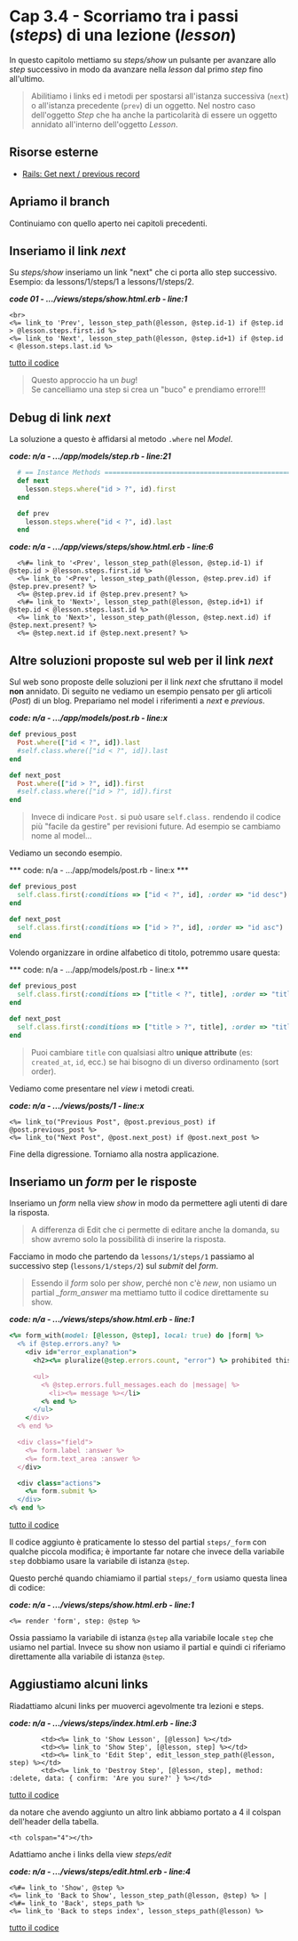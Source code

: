 # <a name="top"></a> Cap 3.4 - Scorriamo tra i passi (*steps*) di una lezione (*lesson*)

In questo capitolo mettiamo su *steps/show* un pulsante per avanzare allo *step* successivo in modo da avanzare nella *lesson* dal primo *step* fino all'ultimo.

> Abilitiamo i links ed i metodi per spostarsi all'istanza successiva (`next`) o all'istanza precedente (`prev`) di un oggetto. Nel nostro caso dell'oggetto *Step* che ha anche la particolarità di essere un oggetto annidato all'interno dell'oggetto *Lesson*.



## Risorse esterne

- [Rails: Get next / previous record](https://stackoverflow.com/questions/7394088/rails-get-next-previous-record)



## Apriamo il branch

Continuiamo con quello aperto nei capitoli precedenti.



## Inseriamo il link *next*

Su *steps/show* inseriamo un link "next" che ci porta allo step successivo.
Esempio: da lessons/1/steps/1 a lessons/1/steps/2.

***code 01 - .../views/steps/show.html.erb - line:1***

```html+erb
<br>
<%= link_to 'Prev', lesson_step_path(@lesson, @step.id-1) if @step.id > @lesson.steps.first.id %>
<%= link_to 'Next', lesson_step_path(@lesson, @step.id+1) if @step.id < @lesson.steps.last.id %>
```

[tutto il codice](https://github.com/flaviobordonidev/leanpubabrandnewcms/blob/master/56-ubuntudream/03-lessons-steps/04_01-views-steps-show.html.erb)


> Questo approccio ha un *bug*! <br/>
> Se cancelliamo una step si crea un "buco" e prendiamo errore!!!



## Debug di link *next*

La soluzione a questo è affidarsi al metodo `.where` nel *Model*.

***code: n/a - .../app/models/step.rb - line:21***

```ruby
  # == Instance Methods =====================================================
  def next
    lesson.steps.where("id > ?", id).first
  end

  def prev
    lesson.steps.where("id < ?", id).last
  end
```


***code: n/a - .../app/views/steps/show.html.erb - line:6***

```html+erb
  <%#= link_to '<Prev', lesson_step_path(@lesson, @step.id-1) if @step.id > @lesson.steps.first.id %>
  <%= link_to '<Prev', lesson_step_path(@lesson, @step.prev.id) if @step.prev.present? %>
  <%= @step.prev.id if @step.prev.present? %>
  <%#= link_to 'Next>', lesson_step_path(@lesson, @step.id+1) if @step.id < @lesson.steps.last.id %>
  <%= link_to 'Next>', lesson_step_path(@lesson, @step.next.id) if @step.next.present? %>
  <%= @step.next.id if @step.next.present? %>
```



## Altre soluzioni proposte sul web per il link *next*

Sul web sono proposte delle soluzioni per il link *next* che sfruttano il model **non** annidato.
Di seguito ne vediamo un esempio pensato per gli articoli (*Post*) di un blog.
Prepariamo nel model i riferimenti a *next* e *previous*.

***code: n/a - .../app/models/post.rb - line:x***

```ruby
def previous_post
  Post.where(["id < ?", id]).last
  #self.class.where(["id < ?", id]).last
end

def next_post
  Post.where(["id > ?", id]).first
  #self.class.where(["id > ?", id]).first
end
```

> Invece di indicare `Post.` si può usare `self.class.` rendendo il codice più "facile da gestire" per revisioni future. Ad esempio se cambiamo nome al model...


Vediamo un secondo esempio.

*** code: n/a - .../app/models/post.rb - line:x ***

```ruby
def previous_post
  self.class.first(:conditions => ["id < ?", id], :order => "id desc")
end

def next_post
  self.class.first(:conditions => ["id > ?", id], :order => "id asc")
end
```


Volendo organizzare in ordine alfabetico di titolo, potremmo usare questa:

*** code: n/a - .../app/models/post.rb - line:x ***

```ruby
def previous_post
  self.class.first(:conditions => ["title < ?", title], :order => "title desc")
end

def next_post
  self.class.first(:conditions => ["title > ?", title], :order => "title asc")
end
```

> Puoi cambiare `title` con qualsiasi altro **unique attribute** (es: `created_at`, `id`, ecc.) se hai bisogno di un diverso ordinamento (sort order).


Vediamo come presentare nel *view* i metodi creati.

***code: n/a - .../views/posts/1 - line:x***

```html+erb
<%= link_to("Previous Post", @post.previous_post) if @post.previous_post %>
<%= link_to("Next Post", @post.next_post) if @post.next_post %>
```

Fine della digressione. Torniamo alla nostra applicazione.



## Inseriamo un *form* per le risposte

Inseriamo un *form* nella view *show* in modo da permettere agli utenti di dare la risposta.

> A differenza di Edit che ci permette di editare anche la domanda, su show avremo solo la possibilità di inserire la risposta.

Facciamo in modo che partendo da `lessons/1/steps/1` passiamo al successivo step (`lessons/1/steps/2`) sul *submit* del *form*.

> Essendo il *form* solo per *show*, perché non c'è *new*, non usiamo un partial *_form_answer* ma mettiamo tutto il codice direttamente su show.

***code: n/a - .../views/steps/show.html.erb - line:1***

```ruby
<%= form_with(model: [@lesson, @step], local: true) do |form| %>
  <% if @step.errors.any? %>
    <div id="error_explanation">
      <h2><%= pluralize(@step.errors.count, "error") %> prohibited this step from being saved:</h2>

      <ul>
        <% @step.errors.full_messages.each do |message| %>
          <li><%= message %></li>
        <% end %>
      </ul>
    </div>
  <% end %>

  <div class="field">
    <%= form.label :answer %>
    <%= form.text_area :answer %>
  </div>

  <div class="actions">
    <%= form.submit %>
  </div>
<% end %>
```

[tutto il codice](https://github.com/flaviobordonidev/leanpubabrandnewcms/blob/master/56-ubuntudream/03-lessons-steps/04_01-views-steps-show.html.erb)

Il codice aggiunto è praticamente lo stesso del partial `steps/_form` con qualche piccola modifica;
è importante far notare che invece della variabile `step` dobbiamo usare la variabile di istanza `@step`.

Questo perché quando chiamiamo il partial `steps/_form` usiamo questa linea di codice:

***code: n/a - .../views/steps/show.html.erb - line:1***

```html+erb
<%= render 'form', step: @step %>
```

Ossia passiamo la variabile di istanza `@step` alla variabile locale `step` che usiamo nel partial.
Invece su show non usiamo il partial e quindi ci riferiamo direttamente alla variabile di istanza `@step`.



## Aggiustiamo alcuni links

Riadattiamo alcuni links per muoverci agevolmente tra lezioni e steps.

***code: n/a - .../views/steps/index.html.erb - line:3***

```html+erb
        <td><%= link_to 'Show Lesson', [@lesson] %></td>
        <td><%= link_to 'Show Step', [@lesson, step] %></td>
        <td><%= link_to 'Edit Step', edit_lesson_step_path(@lesson, step) %></td>
        <td><%= link_to 'Destroy Step', [@lesson, step], method: :delete, data: { confirm: 'Are you sure?' } %></td>
```

[tutto il codice](#56-03-02_3all)

da notare che avendo aggiunto un altro link abbiamo portato a 4 il colspan dell'header della tabella.

```
<th colspan="4"></th>
```


Adattiamo anche i links della view *steps/edit*

***code: n/a - .../views/steps/edit.html.erb - line:4***

```html+erb
<%#= link_to 'Show', @step %>
<%= link_to 'Back to Show', lesson_step_path(@lesson, @step) %> |
<%#= link_to 'Back', steps_path %>
<%= link_to 'Back to steps index', lesson_steps_path(@lesson) %>
```

[tutto il codice](#56-03-02_4all)

